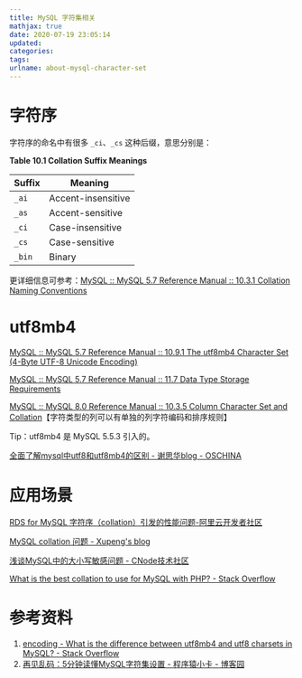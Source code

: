 ```yaml
---
title: MySQL 字符集相关
mathjax: true
date: 2020-07-19 23:05:14
updated:
categories:
tags:
urlname: about-mysql-character-set
---
```




<!-- more -->



# 字符序

字符序的命名中有很多 `_ci`、`_cs` 这种后缀，意思分别是：

**Table 10.1 Collation Suffix Meanings**

| Suffix | Meaning            |
| ------ | ------------------ |
| `_ai`  | Accent-insensitive |
| `_as`  | Accent-sensitive   |
| `_ci`  | Case-insensitive   |
| `_cs`  | Case-sensitive     |
| `_bin` | Binary             |

更详细信息可参考：[MySQL :: MySQL 5.7 Reference Manual :: 10.3.1 Collation Naming Conventions](https://dev.mysql.com/doc/refman/5.7/en/charset-collation-names.html)







# utf8mb4

[MySQL :: MySQL 5.7 Reference Manual :: 10.9.1 The utf8mb4 Character Set (4-Byte UTF-8 Unicode Encoding)](https://dev.mysql.com/doc/refman/5.7/en/charset-unicode-utf8mb4.html)

[MySQL :: MySQL 5.7 Reference Manual :: 11.7 Data Type Storage Requirements](https://dev.mysql.com/doc/refman/5.7/en/storage-requirements.html#data-types-storage-reqs-strings)

[MySQL :: MySQL 8.0 Reference Manual :: 10.3.5 Column Character Set and Collation](https://dev.mysql.com/doc/refman/8.0/en/charset-column.html)【字符类型的列可以有单独的列字符编码和排序规则】



Tip：utf8mb4 是 MySQL 5.5.3 引入的。

[全面了解mysql中utf8和utf8mb4的区别 - 谢思华blog - OSCHINA](https://my.oschina.net/xsh1208/blog/1052781)





# 应用场景

[RDS for MySQL 字符序（collation）引发的性能问题-阿里云开发者社区](https://developer.aliyun.com/article/83621)

[MySQL collation 问题 - Xupeng's blog](https://blog.xupeng.me/2011/09/07/mysql-collation/)

[浅谈MySQL中的大小写敏感问题 - CNode技术社区](https://cnodejs.org/topic/5cbf2d0037faec0ce1d05663)

[What is the best collation to use for MySQL with PHP? - Stack Overflow](https://stackoverflow.com/questions/367711/what-is-the-best-collation-to-use-for-mysql-with-php)



# 参考资料

1. [encoding - What is the difference between utf8mb4 and utf8 charsets in MySQL? - Stack Overflow](https://stackoverflow.com/questions/30074492/what-is-the-difference-between-utf8mb4-and-utf8-charsets-in-mysql)
2. [再见乱码：5分钟读懂MySQL字符集设置 - 程序猿小卡 - 博客园](https://www.cnblogs.com/chyingp/p/mysql-character-set-collation.html)